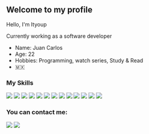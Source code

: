 ## Welcome to my profile

Hello, I'm Ityoup

Currently working as a software developer

* Name: Juan Carlos
* Age: 22
* Hobbies: Programming, watch series, Study & Read
* 🇲🇽

### My Skills


<p align="left">

  <img src="https://img.shields.io/badge/JavaScript-F7DF1E?style=for-the-badge&logo=javascript&logoColor=white"/>
  <img src="https://img.shields.io/badge/HTML5-E34F26?style=for-the-badge&logo=html5&logoColor=white"/>
  <img src="https://img.shields.io/badge/CSS3-1572B6?style=for-the-badge&logo=css3&logoColor=white"/>
  <img src="https://img.shields.io/badge/Java-ED8B00?style=for-the-badge&logo=openjdk&logoColor=white"/>
  <img src="https://img.shields.io/badge/Node.js-43853D?style=for-the-badge&logo=node.js&logoColor=white"/>
  <img src="https://img.shields.io/badge/Express.js-404D59?style=for-the-badge"/>
  <img src="https://img.shields.io/badge/MySQL-00000F?style=for-the-badge&logo=mysql&logoColor=white"/>
  <img src="https://img.shields.io/badge/GNU%20Bash-4EAA25?style=for-the-badge&logo=GNU%20Bash&logoColor=white"/>
  <img src="https://img.shields.io/badge/Linux-FCC624?style=for-the-badge&logo=linux&logoColor=white"/>
  <img src="https://img.shields.io/badge/Docker-2CA5E0?style=for-the-badge&logo=docker&logoColor=white"/>
  <img src="https://img.shields.io/badge/Nginx-009639?style=for-the-badge&logo=nginx&logoColor=white"/>
  <img src="https://img.shields.io/badge/npm-CB3837?style=for-the-badge&logo=npm&logoColor=white"/>
  <img src="https://img.shields.io/badge/Apache-D22128?style=for-the-badge&logo=Apache&logoColor=white"/>
  
  
</p>

### You can contact me:

<a href="mailto:jclizarraga02@icloud.com">
<img src="https://img.shields.io/badge/Gmail-D14836?style=for-the-badge&logo=gmail&logoColor=white"/></a>

<a href="https://discordapp.com/users/497615099817885697">
<img src="https://img.shields.io/badge/Discord-5865F2?style=for-the-badge&logo=discord&logoColor=white"/></a>
